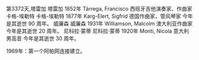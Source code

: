 第3372天,塔雷加
塔雷加 1852年
Tárrega, Francisco 西班牙吉他演奏家、作曲家
卡格-埃勒特
卡格-埃勒特 1877年
Karg-Elert, Sigfrid 德国作曲家，管风琴家
今年是其逝世 90 周年。
威廉森
威廉森 1931年
Williamson, Malcolm 澳大利亚作曲家
今年是其逝世 20 周年。
尼科拉·蒙蒂
尼科拉·蒙蒂 1920年
Monti, Nicola 意大利男高音
今年是其逝世 30 周年。

1969年：第一个阿帕网连接建立。